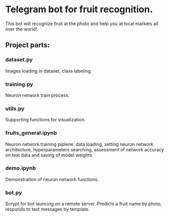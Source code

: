 # Telegram bot for fruit recognition.

This bot will recognize fruit at the photo and help you at local markets all over the world!

## Project parts:

### dataset.py

Images loading in dataset, class labeling.

### training.py

Neuron network train process.

### utils.py

Supporting functions for visualization.

### fruits_general.ipynb

Neuron network training piplene: data loading, setting neuron network architecture, hyperparameters searching, assessment of network accuracy on test data and saving of model weights.

### demo.ipynb

Demonstration of neuron network functions.

### bot.py

Scrypt for bot launcing on a remote server. Predicts a fruit name by photo, responds to text messages by template.
